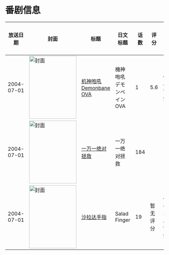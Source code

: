 # 番剧信息

|放送日期|封面|标题|日文标题|话数|评分|评分人数|
|---|---|---|---|---|---|---|
|2004-07-01|<img src="https://lain.bgm.tv/pic/cover/c/98/f9/49349_Am7LZ.jpg" alt="封面" style="width:150px;height:200px;object-fit:cover;">|[机神咆吼Demonbane OVA](https://bangumi.tv/subject/49349)|機神咆吼デモンベイン OVA|1|5.6|46人评分|
|2004-07-01|<img src="https://lain.bgm.tv/pic/cover/c/7c/61/307946_eUO14.jpg" alt="封面" style="width:150px;height:200px;object-fit:cover;">|[一万一绝对拯救](https://bangumi.tv/subject/307946)|一万一绝对拯救|184|||
|2004-07-01|<img src="https://lain.bgm.tv/pic/cover/c/49/96/422749_6S6Se.jpg" alt="封面" style="width:150px;height:200px;object-fit:cover;">|[沙拉达手指](https://bangumi.tv/subject/422749)|Salad Finger|19|暂无评分|少于10人评分|
